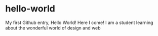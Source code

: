 # hello-world
My first Github entry, Hello World! Here I come!
I am a student learning about the wonderful world of design and web
